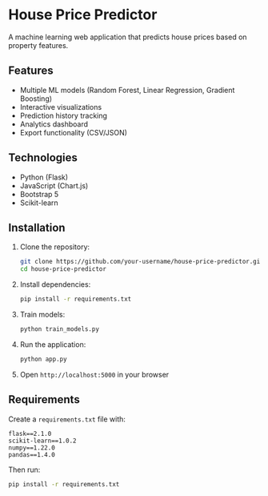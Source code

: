 # House Price Predictor

A machine learning web application that predicts house prices based on property features.


## Features

- Multiple ML models (Random Forest, Linear Regression, Gradient Boosting)
- Interactive visualizations
- Prediction history tracking
- Analytics dashboard
- Export functionality (CSV/JSON)

## Technologies

- Python (Flask)
- JavaScript (Chart.js)
- Bootstrap 5
- Scikit-learn

## Installation

1. Clone the repository:
   ```bash
   git clone https://github.com/your-username/house-price-predictor.git
   cd house-price-predictor
   ```

2. Install dependencies:
   ```bash
   pip install -r requirements.txt
   ```

3. Train models:
   ```bash
   python train_models.py
   ```

4. Run the application:
   ```bash
   python app.py
   ```

5. Open `http://localhost:5000` in your browser

## Requirements

Create a `requirements.txt` file with:

```
flask==2.1.0
scikit-learn==1.0.2
numpy==1.22.0
pandas==1.4.0
```

Then run:
```bash
pip install -r requirements.txt
```